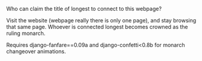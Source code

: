 Who can claim the title of longest to connect to this webpage?

Visit the website (webpage really there is only one page),
and stay browsing that same page. Whoever is connected longest
becomes crowned as the ruling monarch.

Requires django-fanfare==0.09a and django-confetti<0.8b for monarch
changeover animations.
